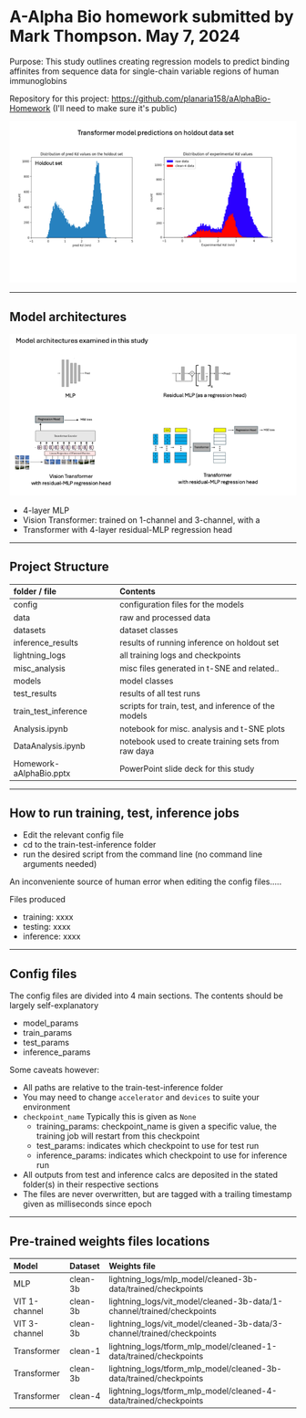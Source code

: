 


# A-Alpha Bio homework submitted by Mark Thompson. May 7, 2024


Purpose:
This study outlines creating regression models to predict binding affinites from sequence data for single-chain variable regions of human immunoglobins 

Repository for this project: https://github.com/planaria158/aAlphaBio-Homework  (I'll need to make sure it's public)


<p align="left">
<img src="./images/predictions.png" alt="drawing" width="600"/>
</p>

----
## Model architectures

<p align="left">
  <img src="./images/model_architectures.png" alt="drawing" width="600"/>
</p>


- 4-layer MLP
- Vision Transformer: trained on 1-channel and 3-channel, with a  
- Transformer with 4-layer residual-MLP regression head


----
## Project Structure


| folder / file  | Contents  |
|:----------|:----------|
| config               | configuration files for the models    |
| data                 | raw and processed data    |
| datasets             | dataset classes    |
| inference_results    | results of running inference on holdout set    |
| lightning_logs       | all training logs and checkpoints    |
| misc_analysis        | misc files generated in t-SNE and related..    |
| models               | model classes    |
| test_results         | results of all test runs    |
| train_test_inference | scripts for train, test, and inference of the models    |
| Analysis.ipynb       | notebook for misc. analysis and t-SNE plots   |
| DataAnalysis.ipynb   | notebook used to create training sets from raw daya    |
| Homework-aAlphaBio.pptx | PowerPoint slide deck for this study

----
## How to run training, test, inference jobs

- Edit the relevant config file
- cd to the train-test-inference folder
- run the desired script from the command line (no command line arguments needed)

An inconveniente source of human error when editing the config files.....

Files produced
- training: xxxx
- testing: xxxx
- inference: xxxx

----
## Config files

The config files are divided into 4 main sections.  The contents should be largely self-explanatory
- model_params
- train_params
- test_params
- inference_params

Some caveats however: 
- All paths are relative to the train-test-inference folder
- You may need to change `accelerator` and `devices` to suite your environment
- `checkpoint_name`  Typically this is given as `None`
    - 	training_params: checkpoint_name is given a specific value, the training job will restart from this checkpoint
    -   test_params: indicates which checkpoint to use for test run
    -   inference_params: indicates which checkpoint to use for inference run
- All outputs from test and inference calcs are deposited in the stated folder(s) in their respective sections
- The files are never overwritten, but are tagged with a trailing timestamp given as milliseconds since epoch


----
## Pre-trained weights files locations

| Model  | Dataset  | Weights file |
|:----------|:----------|:----------|
| MLP    | clean-3b            | lightning_logs/mlp_model/cleaned-3b-data/trained/checkpoints    |
| VIT 1-channel   | clean-3b   | lightning_logs/vit_model/cleaned-3b-data/1-channel/trained/checkpoints    |
| VIT 3-channel  | clean-3b    | lightning_logs/vit_model/cleaned-3b-data/3-channel/trained/checkpoints    |
| Transformer    | clean-1     | lightning_logs/tform_mlp_model/cleaned-1-data/trained/checkpoints    |
| Transformer    | clean-3b    | lightning_logs/tform_mlp_model/cleaned-3b-data/trained/checkpoints    |
| Transformer    | clean-4     | lightning_logs/tform_mlp_model/cleaned-4-data/trained/checkpoints   |

